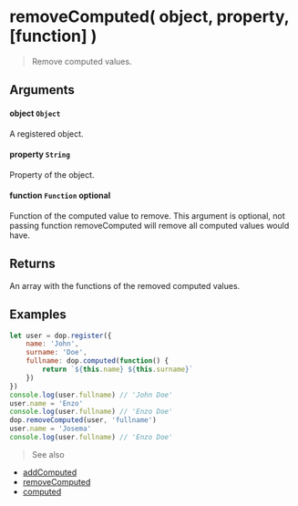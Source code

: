 # removeComputed( object, property, [function] )

> Remove computed values.



## Arguments

#### object `Object`
A registered object.

#### property `String`
Property of the object.

#### function `Function` optional
Function of the computed value to remove. This argument is optional, not passing function removeComputed will remove all computed values would have.


## Returns

An array with the functions of the removed computed values.



## Examples

```js
let user = dop.register({
    name: 'John',
    surname: 'Doe',
    fullname: dop.computed(function() {
        return `${this.name} ${this.surname}` 
    })
})
console.log(user.fullname) // 'John Doe'
user.name = 'Enzo'
console.log(user.fullname) // 'Enzo Doe'
dop.removeComputed(user, 'fullname')
user.name = 'Josema' 
console.log(user.fullname) // 'Enzo Doe'
```




> See also
- [addComputed](/api/javascript/addComputed)
- [removeComputed](/api/javascript/removeComputed)
- [computed](/api/javascript/computed)
